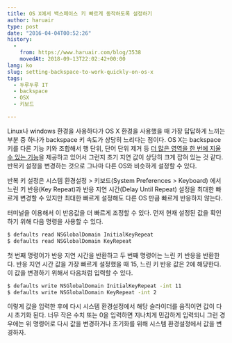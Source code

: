 ```yaml
---
title: OS X에서 백스페이스 키 빠르게 동작하도록 설정하기
author: haruair
type: post
date: "2016-04-04T00:52:26"
history:
  - 
    from: https://www.haruair.com/blog/3538
    movedAt: 2018-09-13T22:02:42+00:00
lang: ko
slug: setting-backspace-to-work-quickly-on-os-x
tags:
  - 두루두루 IT
  - backspace
  - OSX
  - 키보드

---
```

Linux나 windows 환경을 사용하다가 OS X 환경을 사용했을 때 가장 답답하게 느끼는 부분 중 하나가 backspace 키 속도가 상당히 느리다는 점이다. OS X는 backspace 키를 다른 기능 키와 조합해서 행 단위, 단어 단위 제거 등 [더 많은 영역을 한 번에 지울 수 있는 기능][1]을 제공하고 있어서 그런지 초기 지연 값이 상당히 크게 잡혀 있는 것 같다. 반복키 설정을 변경하는 것으로 그나마 다른 OS와 비슷하게 설정할 수 있다.

반복 키 설정은 시스템 환경설정 > 키보드(System Preferences > Keyboard) 에서 느린 키 반응(Key Repeat)과 반응 지연 시간(Delay Until Repeat) 설정을 최대한 빠르게 변경할 수 있지만 최대한 빠르게 설정해도 다른 OS 만큼 빠르게 반응하지 않는다.

터미널을 이용해서 이 반응값을 더 빠르게 조정할 수 있다. 먼저 현재 설정된 값을 확인하기 위해 다음 명령을 사용할 수 있다.

```bash
$ defaults read NSGlobalDomain InitialKeyRepeat
$ defaults read NSGlobalDomain KeyRepeat
```

첫 번째 명령어가 반응 지연 시간을 반환하고 두 번째 명령어는 느린 키 반응을 반환한다. 반응 지연 시간 값을 가장 빠르게 설정했을 때 15, 느린 키 반응 값은 2에 해당한다. 이 값을 변경하기 위해서 다음처럼 입력할 수 있다.

```bash
$ defaults write NSGlobalDomain InitialKeyRepeat -int 11
$ defaults write NSGlobalDomain KeyRepeat -int 2
```

이렇게 값을 입력한 후에 다시 시스템 환경설정에서 해당 슬라이더를 움직이면 값이 다시 초기화 된다. 너무 작은 수치 또는 0을 입력하면 지나치게 민감하게 입력되니 그런 경우에는 위 명령어로 다시 값을 변경하거나 초기화를 위해 시스템 환경설정에서 값을 변경하자.

 [1]: http://macnews.tistory.com/1179